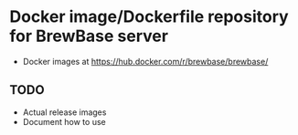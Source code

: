 # Docker image/Dockerfile repository for BrewBase server

* Docker images at https://hub.docker.com/r/brewbase/brewbase/

## TODO

* Actual release images
* Document how to use
